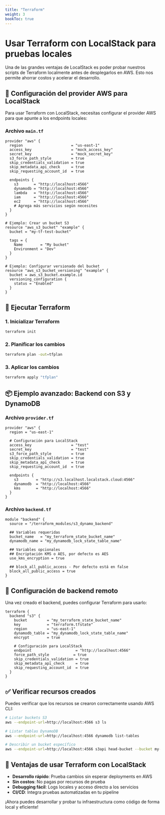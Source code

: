 ```yaml
---
title: "Terraform"
weight: 3
bookToc: true
---
```


# Usar Terraform con LocalStack para pruebas locales

Una de las grandes ventajas de LocalStack es poder probar nuestros scripts de Terraform localmente antes de desplegarlos en AWS. Esto nos permite ahorrar costos y acelerar el desarrollo.

## 🎯 Configuración del provider AWS para LocalStack

Para usar Terraform con LocalStack, necesitas configurar el provider AWS para que apunte a los endpoints locales:

### Archivo `main.tf`

```hcl
provider "aws" {
  region                      = "us-east-1"
  access_key                  = "mock_access_key"
  secret_key                  = "mock_secret_key"
  s3_force_path_style         = true
  skip_credentials_validation = true
  skip_metadata_api_check     = true
  skip_requesting_account_id  = true
  
  endpoints {
    s3       = "http://localhost:4566"
    dynamodb = "http://localhost:4566"
    lambda   = "http://localhost:4566"
    iam      = "http://localhost:4566"
    ec2      = "http://localhost:4566"
    # Agrega más servicios según necesites
  }
}

# Ejemplo: Crear un bucket S3
resource "aws_s3_bucket" "example" {
  bucket = "my-tf-test-bucket"
  
  tags = {
    Name        = "My bucket"
    Environment = "Dev"
  }
}

# Ejemplo: Configurar versionado del bucket
resource "aws_s3_bucket_versioning" "example" {
  bucket = aws_s3_bucket.example.id
  versioning_configuration {
    status = "Enabled"
  }
}
```

## 🚀 Ejecutar Terraform

### 1. Inicializar Terraform

```bash
terraform init
```

### 2. Planificar los cambios

```bash
terraform plan -out=tfplan
```

### 3. Aplicar los cambios

```bash
terraform apply "tfplan"
```

## 📦 Ejemplo avanzado: Backend con S3 y DynamoDB

### Archivo `provider.tf`

```hcl
provider "aws" {
  region = "us-east-1"

  # Configuración para LocalStack
  access_key                  = "test"
  secret_key                  = "test"
  s3_force_path_style         = true
  skip_credentials_validation = true
  skip_metadata_api_check     = true
  skip_requesting_account_id  = true

  endpoints {
    s3        = "http://s3.localhost.localstack.cloud:4566"
    dynamodb  = "http://localhost:4566"
    kms       = "http://localhost:4566"
  }
}
```

### Archivo `backend.tf`

```hcl
module "backend" {
  source = "/terraform_modules/s3_dynamo_backend"

  ## Variables requeridas
  bucket_name   = "my_terraform_state_bucket_name"
  dynamodb_name = "my_dynamodb_lock_state_table_name"

  ## Variables opcionales
  ## Encriptación KMS o AES, por defecto es AES
  use_kms_encryption = true

  ## block_all_public_access - Por defecto está en false
  block_all_public_access = true
}
```

## 🔧 Configuración de backend remoto

Una vez creado el backend, puedes configurar Terraform para usarlo:

```hcl
terraform {
  backend "s3" {
    bucket         = "my_terraform_state_bucket_name"
    key            = "terraform.tfstate"
    region         = "us-east-1"
    dynamodb_table = "my_dynamodb_lock_state_table_name"
    encrypt        = true
    
    # Configuración para LocalStack
    endpoint                    = "http://localhost:4566"
    force_path_style           = true
    skip_credentials_validation = true
    skip_metadata_api_check     = true
    skip_requesting_account_id  = true
  }
}
```

## ✅ Verificar recursos creados

Puedes verificar que los recursos se crearon correctamente usando AWS CLI:

```bash
# Listar buckets S3
aws --endpoint-url=http://localhost:4566 s3 ls

# Listar tablas DynamoDB
aws --endpoint-url=http://localhost:4566 dynamodb list-tables

# Describir un bucket específico
aws --endpoint-url=http://localhost:4566 s3api head-bucket --bucket my-tf-test-bucket
```

## 🎉 Ventajas de usar Terraform con LocalStack

- **Desarrollo rápido**: Prueba cambios sin esperar deployments en AWS
- **Sin costos**: No pagas por recursos de prueba
- **Debugging fácil**: Logs locales y acceso directo a los servicios
- **CI/CD**: Integra pruebas automatizadas en tu pipeline

¡Ahora puedes desarrollar y probar tu infraestructura como código de forma local y eficiente!
